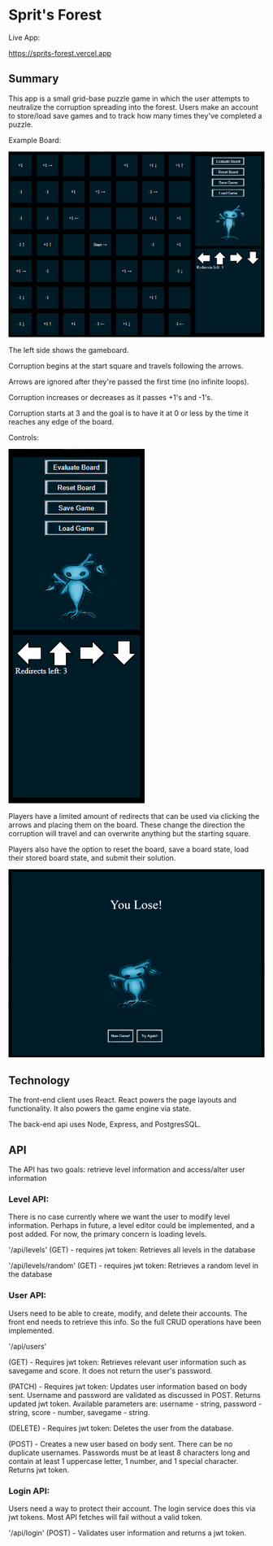 Sprit's Forest
=====================================

Live App:

https://sprits-forest.vercel.app

Summary
----------------------------
This app is a small grid-base puzzle game in which the user
attempts to neutralize the corruption spreading into the forest.
Users make an account to store/load save games and to track how
many times they've completed a puzzle.

Example Board:

![alt text](./readme_images/example_board.png)

The left side shows the gameboard. 

Corruption begins at the start square and travels following the arrows. 

Arrows are ignored after they're passed the first time (no infinite loops). 

Corruption increases or decreases as it passes +1's and -1's. 

Corruption starts at 3 and the goal is to have it at 0 or less by the time it reaches any edge of the board.

Controls: 

![alt text](./readme_images/example_controls.png)

Players have a limited amount of redirects that can be used via clicking the arrows and placing them on the board. These change the direction the corruption will travel and can overwrite anything but the starting square. 

Players also have the option to reset the board, save a board state, load their stored board state, and submit their solution.

![alt text](./readme_images/example_loss.png)

Technology
-----------------------------
The front-end client uses React. React powers the page layouts
and functionality. It also powers the game engine via state.

The back-end api uses Node, Express, and PostgresSQL.

API
------------------------------
The API has two goals: retrieve level information and access/alter user information

### Level API:

There is no case currently where we want the user to modify level information. Perhaps in future, a level editor could be implemented, and a post added. For now, the primary concern is loading levels. 

'/api/levels' (GET) - requires jwt token: Retrieves all levels in the database

'/api/levels/random' (GET) - requires jwt token: Retrieves a random level in the database

### User API:

Users need to be able to create, modify, and delete their accounts. The front end needs to retrieve this info. So the full CRUD operations
have been implemented.

'/api/users'

(GET) - Requires jwt token: Retrieves relevant user information such as savegame and score. It does not return the user's password.

(PATCH) - Requires jwt token: Updates user information based on body sent. Username and password are validated as discussed in POST. Returns updated jwt token. 
Available parameters are: username - string, password - string, score - number, savegame - string.

(DELETE) - Requires jwt token: Deletes the user from the database.

(POST) - Creates a new user based on body sent. There can be no duplicate usernames. Passwords must be at least 8 characters long and contain at least 1 uppercase letter, 1 number, and 1 special character. Returns jwt token.

### Login API:

Users need a way to protect their account. The login service does this via jwt tokens. Most API fetches will fail without a valid token.

'/api/login'
(POST) - Validates user information and returns a jwt token.